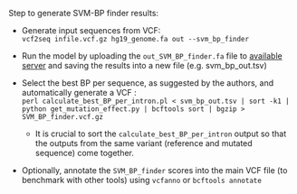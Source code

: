 Step to generate SVM-BP finder results:

- Generate input sequences from VCF:\
`vcf2seq infile.vcf.gz hg19_genome.fa out --svm_bp_finder`

- Run the model by uploading the `out_SVM_BP_finder.fa` file to [available server](http://regulatorygenomics.upf.edu/Software/SVM_BP/) and saving the results into a new file (e.g. svm\_bp\_out.tsv)

- Select the best BP per sequence, as suggested by the authors, and automatically generate a VCF :\
`perl calculate_best_BP_per_intron.pl < svm_bp_out.tsv | sort -k1 | python get_mutation_effect.py | bcftools sort | bgzip > SVM_BP_finder.vcf.gz`
    
    - It is crucial to sort the `calculate_best_BP_per_intron` output so that the outputs from the same variant (reference and mutated sequence) come 
    together. 

- Optionally, annotate the `SVM_BP_finder` scores into the main VCF file (to benchmark with other tools) using `vcfanno` or `bcftools annotate`
